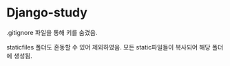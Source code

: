 # Django-study

<p>.gitignore 파일을 통해 키를 숨겼음.</p>
<p>staticfiles 폴더도 혼동할 수 있어  제외하였음. 모든 static파일들이 복사되어 해당 폴더에 생성됨.  </p>

